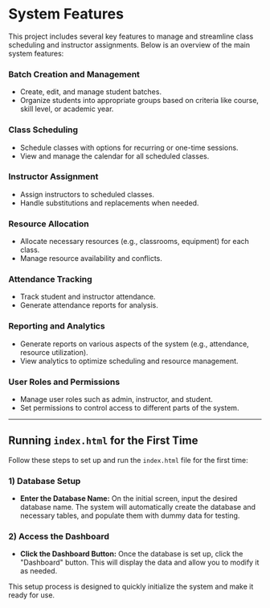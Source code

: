 # System Features

This project includes several key features to manage and streamline class scheduling and instructor assignments. Below is an overview of the main system features:

### Batch Creation and Management
- Create, edit, and manage student batches.
- Organize students into appropriate groups based on criteria like course, skill level, or academic year.

### Class Scheduling
- Schedule classes with options for recurring or one-time sessions.
- View and manage the calendar for all scheduled classes.

### Instructor Assignment
- Assign instructors to scheduled classes.
- Handle substitutions and replacements when needed.

### Resource Allocation
- Allocate necessary resources (e.g., classrooms, equipment) for each class.
- Manage resource availability and conflicts.

### Attendance Tracking
- Track student and instructor attendance.
- Generate attendance reports for analysis.

### Reporting and Analytics
- Generate reports on various aspects of the system (e.g., attendance, resource utilization).
- View analytics to optimize scheduling and resource management.

### User Roles and Permissions
- Manage user roles such as admin, instructor, and student.
- Set permissions to control access to different parts of the system.

---

## Running `index.html` for the First Time

Follow these steps to set up and run the `index.html` file for the first time:

### 1) Database Setup
- **Enter the Database Name:** On the initial screen, input the desired database name. The system will automatically create the database and necessary tables, and populate them with dummy data for testing.

### 2) Access the Dashboard
- **Click the Dashboard Button:** Once the database is set up, click the "Dashboard" button. This will display the data and allow you to modify it as needed.

This setup process is designed to quickly initialize the system and make it ready for use.
